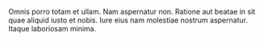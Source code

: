 Omnis porro totam et ullam.
Nam aspernatur non.
Ratione aut beatae in sit quae aliquid iusto et nobis.
Iure eius nam molestiae nostrum aspernatur.
Itaque laboriosam minima.
